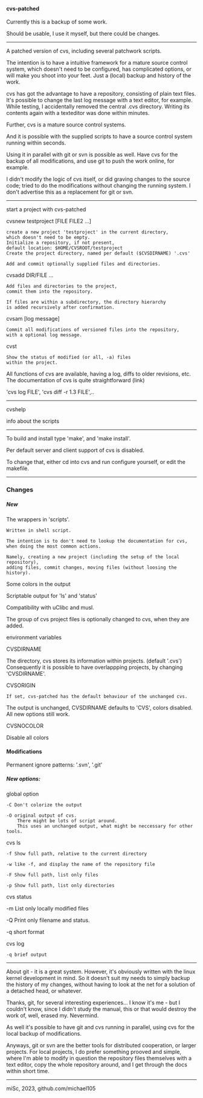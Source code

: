 
#### cvs-patched


Currently this is a backup of some work. 

Should be usable, I use it myself, but there could be changes.

-----

A patched version of cvs, including several patchwork scripts.

The intention is to have a intuitive framework for a mature source control system,
which doesn't need to be configured, has complicated options,
or will make you shoot into your feet. 
Just a (local) backup and history of the work.

cvs has got the advantage to have a repository, consisting of plain text files.
It's possible to change the last log message with a text editor, for example.
While testing, I accidentally removed the central .cvs directory.
Writing its contents again with a texteditor was done within minutes.

Further, cvs is a mature source control systems.

And it is possible with the supplied scripts to have a source control system 
running within seconds.

Using it in parallel with git or svn is possible as well.
Have cvs for the backup of all modifications, and use git 
to push the work online, for example.

I didn't modify the logic of cvs itself, or did graving changes to the source code;
tried to do the modifications without changing the running system.
I don't advertise this as a replacement for git or svn.


-----

start a project with cvs-patched


cvsnew testproject [FILE FILE2 ...]

	create a new project 'testproject' in the current directory,
	which doesn't need to be empty.
	Initialize a repository, if not present,
	default location: $HOME/CVSROOT/testproject
	Create the project directory, named per default ($CVSDIRNAME) '.cvs'
	
	Add and commit optionally supplied files and directories.


cvsadd DIR/FILE ... 
   
	Add files and directories to the project,
	commit them into the repository.
	
	If files are within a subdirectory, the directory hierarchy
	is added recursively after confirmation.


cvsam [log message]
	
	Commit all modifications of versioned files into the repository,
	with a optional log message.
	

cvst 

	Show the status of modified (or all, -a) files
	within the project.


All functions of cvs are available, having a log, diffs to older revisions, etc.
The documentation of cvs is quite straightforward (link)

'cvs log FILE', 'cvs diff -r 1.3 FILE',..

-----

cvshelp 

   info about the scripts


-----

To build and install type 'make', and 'make install'.

Per default server and client support of cvs is disabled.

To change that, either cd into cvs and run configure yourself,
or edit the makefile.


-----


### Changes


##### New


The wrappers in 'scripts'.

	Written in shell script.

	The intention is to don't need to lookup the documentation for cvs,
	when doing the most common actions.

	Namely, creating a new project (including the setup of the local repository),
	adding files, commit changes, moving files (without loosing the history).


Some colors in the output

Scriptable output for 'ls' and 'status'

Compatibility with uClibc and musl.

The group of cvs project files is optionally changed to cvs, when they are added.



environment variables


CVSDIRNAME	

   The directory, cvs stores its information within projects. (default '.cvs')
   Consequently it is possible to have overlappping projects, by changing 'CVSDIRNAME'.


CVSORIGIN   

	If set, cvs-patched has the default behaviour of the unchanged cvs. 
   The output is unchanged, CVSDIRNAME defaults to 'CVS', colors disabled.
	All new options still work.


CVSNOCOLOR

   Disable all colors


#### Modifications


Permanent ignore patterns: '.svn', '.git'


##### New options:


global option

	-C Don't colorize the output

	-O original output of cvs.
		There might be lots of script around.
		This uses an unchanged output, what might be neccessary for other tools.


cvs ls

	-f Show full path, relative to the current directory

	-w like -f, and display the name of the repository file 
	
	-F Show full path, list only files

	-p Show full path, list only directories


cvs status

   -m List only locally modified files

   -Q Print only filename and status.

   -q short format


cvs log

	-q brief output



-----

About git - it is a great system.
However, it's obviously written with the linux kernel development in mind.
So it doesn't suit my needs to simply backup the history of my changes,
without having to look at the net for a solution of a detached head, 
or whatever.

Thanks, git, for several interesting experiences...
I know it's me - but I couldn't know, since I didn't study the manual,
this or that would destroy the work of, well, erased my. Nevermind.

As well it's possible to have git and cvs running in parallel,
using cvs for the local backup of modifications.

Anyways, git or svn are the better tools for distributed cooperation,
or larger projects.
For local projects, I do prefer something prooved and simple, 
where I'm able to modify in question the repository files themselves with a text editor,
copy the whole repository around, and I get through the docs
within short time.

---

miSc, 2023, github.com/michael105



